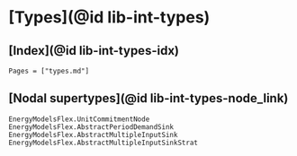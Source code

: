 # [Types](@id lib-int-types)

## [Index](@id lib-int-types-idx)

```@index
Pages = ["types.md"]
```

## [Nodal supertypes](@id lib-int-types-node_link)

```@docs
EnergyModelsFlex.UnitCommitmentNode
EnergyModelsFlex.AbstractPeriodDemandSink
EnergyModelsFlex.AbstractMultipleInputSink
EnergyModelsFlex.AbstractMultipleInputSinkStrat
```
